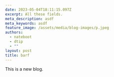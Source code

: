 ```yaml
---
date: 2023-05-04T18:11:15.097Z
excerpt: All these fields.
meta_description: asdf
meta_keywords: asdf
feature_image: /assets/media/blog-images/p.jpeg
authors:
  - nateboot
  - dtip
  - ""
layout: post
title: barf
---
```

This is a new blog.